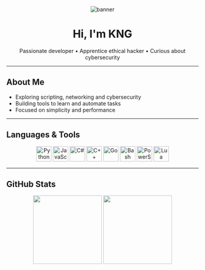 <!-- By ngaokng -->

<p align="center">
  <img src="https://capsule-render.vercel.app/api?type=waving&color=FF0000&height=200&section=header&text=Welcome%20to%20my%20GitHub!&fontSize=40&fontColor=ffffff" alt="banner"/>
</p>

<h1 align="center">Hi, I'm KNG</h1>
<p align="center">Passionate developer • Apprentice ethical hacker • Curious about cybersecurity</p>

---

## About Me

- Exploring scripting, networking and cybersecurity
- Building tools to learn and automate tasks
- Focused on simplicity and performance

---

## Languages & Tools

<p align="center">
  <img src="https://cdn.jsdelivr.net/gh/devicons/devicon/icons/python/python-original.svg" width="40" title="Python"/>
  <img src="https://cdn.jsdelivr.net/gh/devicons/devicon/icons/javascript/javascript-original.svg" width="40" title="JavaScript"/>
  <img src="https://cdn.jsdelivr.net/gh/devicons/devicon/icons/csharp/csharp-original.svg" width="40" title="C#"/>
  <img src="https://cdn.jsdelivr.net/gh/devicons/devicon/icons/cplusplus/cplusplus-original.svg" width="40" title="C++"/>
  <img src="https://cdn.jsdelivr.net/gh/devicons/devicon/icons/go/go-original.svg" width="40" title="Go"/>
  <img src="https://cdn.jsdelivr.net/gh/devicons/devicon/icons/bash/bash-original.svg" width="40" title="Bash"/>
  <img src="https://cdn.jsdelivr.net/gh/devicons/devicon/icons/powershell/powershell-original.svg" width="40" title="PowerShell"/>
  <img src="https://cdn.jsdelivr.net/gh/devicons/devicon/icons/lua/lua-original.svg" width="40" title="Lua"/>
</p>

---

## GitHub Stats

<p align="center">
  <img src="https://github-readme-stats.vercel.app/api?username=ngaokng&show_icons=true&theme=radical&border_radius=10" height="180"/>
  <img src="https://github-readme-stats.vercel.app/api/top-langs/?username=ngaokng&layout=compact&theme=radical&border_radius=10" height="180"/>
</p>
